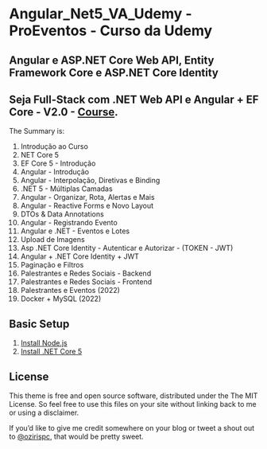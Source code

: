 # Angular_Net5_VA_Udemy - ProEventos - Curso da Udemy

## Angular e ASP.NET Core Web API, Entity Framework Core e ASP.NET Core Identity

## Seja Full-Stack com .NET Web API e Angular + EF Core - V2.0 - [Course](http://www.udemy.com/course/angular-dotnetcore-efcore/?referralCode=F44264DF39DEEE45EC50).

The Summary is:

1.  Introdução ao Curso
2.  NET Core 5
3.  EF Core 5 - Introdução
4.  Angular - Introdução
5.  Angular - Interpolação, Diretivas e Binding
6.  .NET 5 - Múltiplas Camadas
7.  Angular - Organizar, Rota, Alertas e Mais
8.  Angular - Reactive Forms e Novo Layout
9.  DTOs & Data Annotations
10. Angular - Registrando Evento
11. Angular e .NET - Eventos e Lotes
12. Upload de Imagens
13. Asp .NET Core Identity - Autenticar e Autorizar - (TOKEN - JWT)
14. Angular + .NET Core Identity + JWT
15. Paginação e Filtros
16. Palestrantes e Redes Sociais - Backend
17. Palestrantes e Redes Sociais - Frontend
18. Palestrantes e Eventos (2022)
19. Docker + MySQL (2022)

## Basic Setup

1. [Install Node.js](https://nodejs.org/)
1. [Install .NET Core 5](https://dotnet.microsoft.com/download/)

## License

This theme is free and open source software, distributed under the The MIT License. So feel free to use this files on your site without linking back to me or using a disclaimer.

If you’d like to give me credit somewhere on your blog or tweet a shout out to [@ozirispc](https://twitter.com/ozirispc), that would be pretty sweet.
